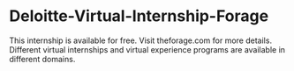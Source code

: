 # Deloitte-Virtual-Internship-Forage
This internship is available for free.
Visit theforage.com for more details.
Different virtual internships and virtual experience programs are available in different domains.
